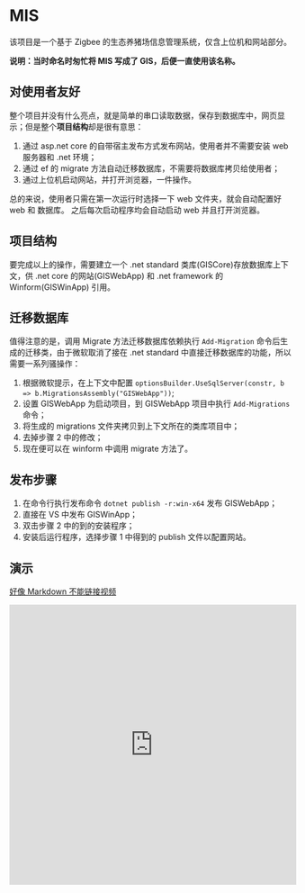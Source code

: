 # MIS

该项目是一个基于 Zigbee 的生态养猪场信息管理系统，仅含上位机和网站部分。

**说明：当时命名时匆忙将 MIS 写成了 GIS，后便一直使用该名称。**

## 对使用者友好

整个项目并没有什么亮点，就是简单的串口读取数据，保存到数据库中，网页显示；但是整个**项目结构**却是很有意思：

1. 通过 asp.net core 的自带宿主发布方式发布网站，使用者并不需要安装 web 服务器和 .net 环境；
2. 通过 ef 的 migrate 方法自动迁移数据库，不需要将数据库拷贝给使用者；
3. 通过上位机启动网站，并打开浏览器，一件操作。

总的来说，使用者只需在第一次运行时选择一下 web 文件夹，就会自动配置好 web 和 数据库。
之后每次启动程序均会自动启动 web 并且打开浏览器。

## 项目结构

要完成以上的操作，需要建立一个 .net standard 类库(GISCore)存放数据库上下文，供 .net core 的网站(GISWebApp) 和 .net framework 的 Winform(GISWinApp) 引用。

## 迁移数据库

值得注意的是，调用 Migrate 方法迁移数据库依赖执行 `Add-Migration` 命令后生成的迁移类，由于微软取消了接在 .net standard 中直接迁移数据库的功能，所以需要一系列骚操作：

1. 根据微软提示，在上下文中配置 `optionsBuilder.UseSqlServer(constr, b => b.MigrationsAssembly("GISWebApp"))`;
2. 设置 GISWebApp 为启动项目，到 GISWebApp 项目中执行 `Add-Migrations` 命令；
3. 将生成的 migrations 文件夹拷贝到上下文所在的类库项目中；
4. 去掉步骤 2 中的修改；
5. 现在便可以在 winform 中调用 migrate 方法了。

## 发布步骤

1. 在命令行执行发布命令 `dotnet publish -r:win-x64` 发布 GISWebApp；
2. 直接在 VS 中发布 GISWinApp；
3. 双击步骤 2 中的到的安装程序；
4. 安装后运行程序，选择步骤 1 中得到的 publish 文件以配置网站。

## 演示

[好像 Markdown 不能链接视频](http://t.cn/R3swG9R)

<iframe height=498 width=510 src='http://player.youku.com/embed/XMzYyMzEyMDE2OA==' frameborder=0 'allowfullscreen'></iframe>